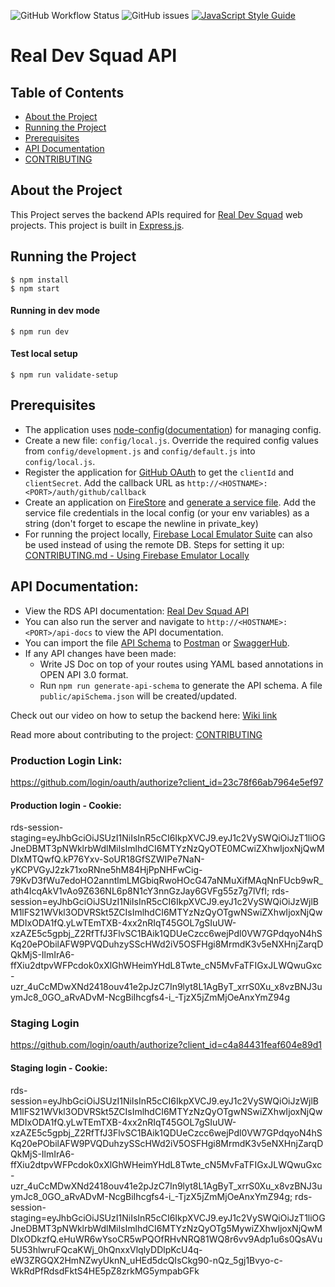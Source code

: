 ![GitHub Workflow Status](https://img.shields.io/github/workflow/status/Real-Dev-Squad/website-backend/Tests?style=for-the-badge)
![GitHub issues](https://img.shields.io/github/issues/Real-Dev-Squad/website-backend?style=for-the-badge)
[![JavaScript Style Guide](https://img.shields.io/badge/code_style-standard-brightgreen.svg?style=for-the-badge)](https://standardjs.com)

# Real Dev Squad API

<!-- TABLE OF CONTENTS -->
## Table of Contents

- [About the Project](#about-the-project)
- [Running the Project](#running-the-project)
- [Prerequisites](#prerequisites)
- [API Documentation](#api-documentation)
- [CONTRIBUTING](CONTRIBUTING.md)

## About the Project
This Project serves the backend APIs required for [Real Dev Squad](https://realdevsquad.com/) web projects. This project is built in [Express.js](https://expressjs.com/).

## Running the Project
```shell
$ npm install
$ npm start
```
#### Running in dev mode
```shell
$ npm run dev
```

#### Test local setup
```shell
$ npm run validate-setup
```

## Prerequisites
- The application uses [node-config](https://github.com/lorenwest/node-config)([documentation](https://github.com/lorenwest/node-config/wiki/Configuration-Files)) for managing config.
- Create a new file: `config/local.js`. Override the required config values from `config/development.js` and `config/default.js` into `config/local.js`.
- Register the application for [GitHub OAuth](https://docs.github.com/en/developers/apps/creating-an-oauth-app) to get the `clientId` and `clientSecret`. Add the callback URL as `http://<HOSTNAME>:<PORT>/auth/github/callback`
- Create an application on [FireStore](https://firebase.google.com/docs/firestore) and [generate a service file](https://cloud.google.com/iam/docs/creating-managing-service-account-keys). Add the service file credentials in the local config (or your env variables) as a string (don't forget to escape the newline in private_key)
- For running the project locally, [Firebase Local Emulator Suite](https://firebase.google.com/docs/emulator-suite) can also be used instead of using the remote DB. Steps for setting it up: [CONTRIBUTING.md - Using Firebase Emulator Locally](https://github.com/Real-Dev-Squad/website-backend/blob/develop/CONTRIBUTING.md#using-firebase-emulator-locally)

## API Documentation:
- View the RDS API documentation: [Real Dev Squad API](https://documenter.getpostman.com/view/2021368/TW6wH8Ns)
- You can also run the server and navigate to `http://<HOSTNAME>:<PORT>/api-docs` to view the API documentation.
- You can import the file [API Schema](https://github.com/Real-Dev-Squad/website-backend/blob/develop/public/apiSchema.json) to [Postman](https://www.postman.com/) or [SwaggerHub](https://swagger.io/tools/swaggerhub/).
- If any API changes have been made:
    - Write JS Doc on top of your routes using YAML based annotations in OPEN API 3.0 format.
    - Run `npm run generate-api-schema` to generate the API schema. A file `public/apiSchema.json` will be created/updated.

Check out our video on how to setup the backend here: [Wiki link](https://github.com/Real-Dev-Squad/website-backend/wiki/Backend-setup-and-understanding-the-flow)

Read more about contributing to the project: [CONTRIBUTING](CONTRIBUTING.md)

### Production Login Link:
https://github.com/login/oauth/authorize?client_id=23c78f66ab7964e5ef97

#### Production login - Cookie:
rds-session-staging=eyJhbGciOiJSUzI1NiIsInR5cCI6IkpXVCJ9.eyJ1c2VySWQiOiJzT1liOGJneDBMT3pNWklrbWdlMiIsImlhdCI6MTYzNzQyOTE0MCwiZXhwIjoxNjQwMDIxMTQwfQ.kP76Yxv-SoUR18GfSZWIPe7NaN-yKCPVGyJ2zk71xoRNne5hM84HjPpNHFwCig-79KvD3fWu7edoHO2anntlmLMGbiqRwoHOcG47aNMuXifMAqNnFUcb9wR_ath4IcqAkV1vAo9Z636NL6p8N1cY3nnGzJay6GVFg55z7g7lVfI;
rds-session=eyJhbGciOiJSUzI1NiIsInR5cCI6IkpXVCJ9.eyJ1c2VySWQiOiJzWjlBM1lFS21WVkl3ODVRSkt5ZCIsImlhdCI6MTYzNzQyOTgwNSwiZXhwIjoxNjQwMDIxODA1fQ.yLwTEmTXB-4xx2nRIqT45GOL7gSIuUW-xzAZE5c5gpbj_Z2RfTfJ3FlvSC1BAik1QDUeCzcc6wejPdl0VW7GPdqyoN4hSKq20ePObilAFW9PVQDuhzySScHWd2iV5OSFHgi8MrmdK3v5eNXHnjZarqDQkMjS-IlmIrA6-ffXiu2dtpvWFPcdok0xXlGhWHeimYHdL8Twte_cN5MvFaTFIGxJLWQwuGxc-uzr_4uCcMDwXNd2418ouv41e2pJzC7In9lyt8L1AgByT_xrrS0Xu_x8vzBNJ3uymJc8_0GO_aRvADvM-NcgBiIhcgfs4-i_-TjzX5jZmMjOeAnxYmZ94g

### Staging Login
https://github.com/login/oauth/authorize?client_id=c4a84431feaf604e89d1

#### Staging login - Cookie:
rds-session=eyJhbGciOiJSUzI1NiIsInR5cCI6IkpXVCJ9.eyJ1c2VySWQiOiJzWjlBM1lFS21WVkl3ODVRSkt5ZCIsImlhdCI6MTYzNzQyOTgwNSwiZXhwIjoxNjQwMDIxODA1fQ.yLwTEmTXB-4xx2nRIqT45GOL7gSIuUW-xzAZE5c5gpbj_Z2RfTfJ3FlvSC1BAik1QDUeCzcc6wejPdl0VW7GPdqyoN4hSKq20ePObilAFW9PVQDuhzySScHWd2iV5OSFHgi8MrmdK3v5eNXHnjZarqDQkMjS-IlmIrA6-ffXiu2dtpvWFPcdok0xXlGhWHeimYHdL8Twte_cN5MvFaTFIGxJLWQwuGxc-uzr_4uCcMDwXNd2418ouv41e2pJzC7In9lyt8L1AgByT_xrrS0Xu_x8vzBNJ3uymJc8_0GO_aRvADvM-NcgBiIhcgfs4-i_-TjzX5jZmMjOeAnxYmZ94g; rds-session-staging=eyJhbGciOiJSUzI1NiIsInR5cCI6IkpXVCJ9.eyJ1c2VySWQiOiJzT1liOGJneDBMT3pNWklrbWdlMiIsImlhdCI6MTYzNzQyOTg5MywiZXhwIjoxNjQwMDIxODkzfQ.eHuWR6wYsoCR5wPQOfRHvNRQ81WQ8r6vv9Adp1u6s0QsAVu5U53hlwruFQcaKWj_0hQnxxVlqlyDDlpKcU4q-eW3ZRGQX2HmNZwyUknN_uHEd5dcQIsCkg90-nQz_5gj1Bvyo-c-WkRdPfRdsdFktS4HE5pZ8zrkMG5ympabGFk